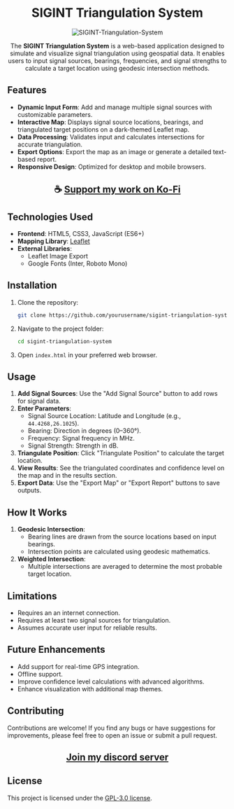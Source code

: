 <div align="center">

# SIGINT Triangulation System

![SIGINT-Triangulation-System](https://github.com/user-attachments/assets/80d43a91-f3b3-45ea-bbae-3056fe2aeec8)

The **SIGINT Triangulation System** is a web-based application designed to simulate and visualize signal triangulation using geospatial data. It enables users to input signal sources, bearings, frequencies, and signal strengths to calculate a target location using geodesic intersection methods.

</div>

## Features

- **Dynamic Input Form**: Add and manage multiple signal sources with customizable parameters.
- **Interactive Map**: Displays signal source locations, bearings, and triangulated target positions on a dark-themed Leaflet map.
- **Data Processing**: Validates input and calculates intersections for accurate triangulation.
- **Export Options**: Export the map as an image or generate a detailed text-based report.
- **Responsive Design**: Optimized for desktop and mobile browsers.

<div align="center">

## ☕ [Support my work on Ko-Fi](https://ko-fi.com/thatsinewave)

</div>

## Technologies Used

- **Frontend**: HTML5, CSS3, JavaScript (ES6+)
- **Mapping Library**: [Leaflet](https://leafletjs.com/)
- **External Libraries**:
  - Leaflet Image Export
  - Google Fonts (Inter, Roboto Mono)

## Installation

1. Clone the repository:
   ```bash
   git clone https://github.com/yourusername/sigint-triangulation-system.git
   ```
2. Navigate to the project folder:
   ```bash
   cd sigint-triangulation-system
   ```
3. Open `index.html` in your preferred web browser.

## Usage

1. **Add Signal Sources**: Use the "Add Signal Source" button to add rows for signal data.
2. **Enter Parameters**:
   - Signal Source Location: Latitude and Longitude (e.g., `44.4268,26.1025`).
   - Bearing: Direction in degrees (0–360°).
   - Frequency: Signal frequency in MHz.
   - Signal Strength: Strength in dB.
3. **Triangulate Position**: Click "Triangulate Position" to calculate the target location.
4. **View Results**: See the triangulated coordinates and confidence level on the map and in the results section.
5. **Export Data**: Use the "Export Map" or "Export Report" buttons to save outputs.

## How It Works

1. **Geodesic Intersection**:
   - Bearing lines are drawn from the source locations based on input bearings.
   - Intersection points are calculated using geodesic mathematics.
2. **Weighted Intersection**:
   - Multiple intersections are averaged to determine the most probable target location.

## Limitations

- Requires an an internet connection.
- Requires at least two signal sources for triangulation.
- Assumes accurate user input for reliable results.

## Future Enhancements

- Add support for real-time GPS integration.
- Offline support.
- Improve confidence level calculations with advanced algorithms.
- Enhance visualization with additional map themes.

## Contributing

Contributions are welcome! If you find any bugs or have suggestions for improvements, please feel free to open an issue or submit a pull request.

<div align="center">

## [Join my discord server](https://discord.gg/2nHHHBWNDw)

</div>

## License

This project is licensed under the [GPL-3.0 license](LICENSE).
